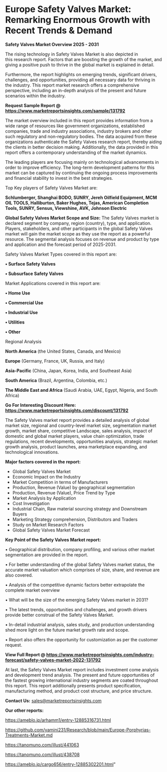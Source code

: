 # Europe Safety Valves Market: Remarking Enormous Growth with Recent Trends & Demand

<Strong> Safety Valves Market Overview 2025 - 2031</strong>

The rising technology in Safety Valves Market is also depicted in this research report. Factors that are boosting the growth of the market, and giving a positive push to thrive in the global market is explained in detail.

Furthermore, the report highlights on emerging trends, significant drivers, challenges, and opportunities, providing all necessary data for thriving in the industry. This report market research offers a comprehensive perspective, including an in-depth analysis of the present and future scenarios within the industry.

<strong>Request Sample Report @ <a href=https://www.marketreportsinsights.com/sample/131792>https://www.marketreportsinsights.com/sample/131792</a></strong>

The market overview included in this report provides information from a wide range of resources like government organizations, established companies, trade and industry associations, industry brokers and other such regulatory and non-regulatory bodies. The data acquired from these organizations authenticate the Safety Valves research report, thereby aiding the clients in better decision making. Additionally, the data provided in this report offers a contemporary understanding of the market dynamics.

The leading players are focusing mainly on technological advancements in order to improve efficiency. The long-term development patterns for this market can be captured by continuing the ongoing process improvements and financial stability to invest in the best strategies.

Top Key players of Safety Valves Market are:

<strong>Schlumberger, Shanghai BODO, SUNRY, Jereh Oilfield Equipment, MCM OIL TOOLS, Halliburton, Baker Hughes, Tejas, American Completion Tools, SUNRY, Sensus, Viewshine, AVK, Johnson Electric</strong>

<strong><b>Global Safety Valves Market Scope and Size:</b></strong>
The Safety Valves market is declared segment by company, region (country), type, and application. Players, stakeholders, and other participants in the global Safety Valves market will gain the market scope as they use the report as a powerful resource. The segmental analysis focuses on revenue and product by type and application and the forecast period of 2025-2031.

Safety Valves Market Types covered in this report are:

<strong>• Surface Safety Valves

• Subsurface Safety Valves</strong>

Market Applications covered in this report are:

<strong>• Home Use

• Commercial Use

• Industrial Use

• Utilities

• Other</strong> 

Regional Analysis

<strong>North America</strong> (the United States, Canada, and Mexico)

<strong>Europe</strong> (Germany, France, UK, Russia, and Italy)

<strong>Asia-Pacific</strong> (China, Japan, Korea, India, and Southeast Asia)

<strong>South America</strong> (Brazil, Argentina, Colombia, etc.)

<strong>The Middle East and Africa</strong> (Saudi Arabia, UAE, Egypt, Nigeria, and South Africa)

<strong>Go For Interesting Discount Here: <a href=https://www.marketreportsinsights.com/discount/131792>https://www.marketreportsinsights.com/discount/131792</a></strong>

The Safety Valves market report provides a detailed analysis of global market size, regional and country-level market size, segmentation market growth, market share, competitive Landscape, sales analysis, impact of domestic and global market players, value chain optimization, trade regulations, recent developments, opportunities analysis, strategic market growth analysis, product launches, area marketplace expanding, and technological innovations.

<strong><b>Major factors covered in the report:</b></strong>
<ul>
  <li>Global Safety Valves Market </li>
  <li>Economic Impact on the Industry</li>
  <li>Market Competition in terms of Manufacturers</li>
  <li>Production, Revenue (Value) by geographical segmentation</li>
  <li>Production, Revenue (Value), Price Trend by Type</li>
  <li>Market Analysis by Application</li>
  <li>Cost Investigation</li>
  <li>Industrial Chain, Raw material sourcing strategy and Downstream Buyers</li>
  <li>Marketing Strategy comprehension, Distributors and Traders</li>
  <li>Study on Market Research Factors</li>
  <li>Global Safety Valves Market Forecast</li>
</ul>

<strong><b>Key Point of the Safety Valves Market report:</b></strong>

• Geographical distribution, company profiling, and various other market segmentation are provided in the report.

• For better understanding of the global Safety Valves market status, the accurate market valuation which comprises of size, share, and revenue are also covered.

• Analysis of the competitive dynamic factors better extrapolate the complete market overview

• What will be the size of the emerging Safety Valves market in 2031?

• The latest trends, opportunities and challenges, and growth drivers provide better construal of the Safety Valves Market.

• In-detail industrial analysis, sales study, and production understanding shed more light on the future market growth rate and scope.

• Report also offers the opportunity for customization as per the customer request.

<strong><b>View Full Report @ <a href=https://www.marketreportsinsights.com/industry-forecast/safety-valves-market-2022-131792>https://www.marketreportsinsights.com/industry-forecast/safety-valves-market-2022-131792</a></b></strong>


At last, the Safety Valves Market report includes investment come analysis and development trend analysis. The present and future opportunities of the fastest growing international industry segments are coated throughout this report. This report additionally presents product specification, manufacturing method, and product cost structure, and price structure.

<strong>Contact Us:</strong>
sales@marketreportsinsights.com

<strong>Our other reports:</strong>

<a href=https://ameblo.jp/arhamm1/entry-12885316731.html>https://ameblo.jp/arhamm1/entry-12885316731.html</a>

<a href=https://github.com/yamini231/Research/blob/main/Europe-Porphyrias-Treatments-Market.md>https://github.com/yamini231/Research/blob/main/Europe-Porphyrias-Treatments-Market.md</a>

<a href=https://tanomuno.com/illust/441063>https://tanomuno.com/illust/441063</a>

<a href=https://tanomuno.com/illust/438708>https://tanomuno.com/illust/438708</a>

<a href=https://ameblo.jp/cargo656/entry-12885302201.html>https://ameblo.jp/cargo656/entry-12885302201.html</a>"
